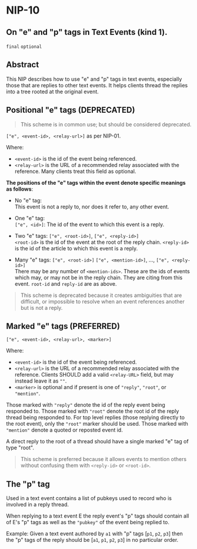 NIP-10
======


On "e" and "p" tags in Text Events (kind 1).
--------------------------------------------

`final` `optional`

## Abstract
This NIP describes how to use "e" and "p" tags in text events, especially those that are replies to other text events.  It helps clients thread the replies into a tree rooted at the original event.

## Positional "e" tags (DEPRECATED)
>This scheme is in common use; but should be considered deprecated.

`["e", <event-id>, <relay-url>]`  as per NIP-01.

Where:

 * `<event-id>` is the id of the event being referenced.
 * `<relay-url>` is the URL of a recommended relay associated with the reference.  Many clients treat this field as optional.

**The positions of the "e" tags within the event denote specific meanings as follows**:

 * No "e" tag: <br>
 This event is not a reply to, nor does it refer to, any other event.

 * One "e" tag: <br>
 `["e", <id>]`: The id of the event to which this event is a reply.

 * Two "e" tags:  `["e", <root-id>]`, `["e", <reply-id>]` <br>
 `<root-id>` is the id of the event at the root of the reply chain.  `<reply-id>` is the id of the article to which this event is a reply.

 * Many "e" tags: `["e", <root-id>]` `["e", <mention-id>]`, ..., `["e", <reply-id>]`<br>
There may be any number of `<mention-ids>`.  These are the ids of events which may, or may not be in the reply chain.
They are citing from this event.  `root-id` and `reply-id` are as above.

>This scheme is deprecated because it creates ambiguities that are difficult, or impossible to resolve when an event references another but is not a reply.

## Marked "e" tags (PREFERRED)
`["e", <event-id>, <relay-url>, <marker>]`

Where:

 * `<event-id>` is the id of the event being referenced.
 * `<relay-url>` is the URL of a recommended relay associated with the reference. Clients SHOULD add a valid `<relay-URL>` field, but may instead leave it as `""`.
 * `<marker>` is optional and if present is one of `"reply"`, `"root"`, or `"mention"`.

Those marked with `"reply"` denote the id of the reply event being responded to.  Those marked with `"root"` denote the root id of the reply thread being responded to. For top level replies (those replying directly to the root event), only the `"root"` marker should be used. Those marked with `"mention"` denote a quoted or reposted event id.

A direct reply to the root of a thread should have a single marked "e" tag of type "root".

>This scheme is preferred because it allows events to mention others without confusing them with `<reply-id>` or `<root-id>`.


## The "p" tag
Used in a text event contains a list of pubkeys used to record who is involved in a reply thread.

When replying to a text event E the reply event's "p" tags should contain all of E's "p" tags as well as the `"pubkey"` of the event being replied to.

Example:  Given a text event authored by `a1` with "p" tags [`p1`, `p2`, `p3`] then the "p" tags of the reply should be [`a1`, `p1`, `p2`, `p3`]
in no particular order.

